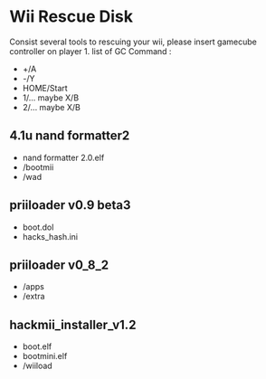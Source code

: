 # Wii Rescue Disk
Consist several tools to rescuing your wii, please insert gamecube controller on player 1.
list of GC Command :
* +/A
* -/Y
* HOME/Start
* 1/... maybe X/B
* 2/... maybe X/B

## 4.1u nand formatter2 
* nand formatter 2.0.elf
* /bootmii
* /wad


## priiloader v0.9 beta3
* boot.dol
* hacks_hash.ini


## priiloader v0_8_2
* /apps
* /extra


## hackmii_installer_v1.2
* boot.elf
* bootmini.elf
* /wiiload


